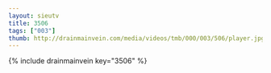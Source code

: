 ```yaml
--- 
layout: sieutv
title: 3506
tags: ["003"]
thumb: http://drainmainvein.com/media/videos/tmb/000/003/506/player.jpg
---
```

{% include drainmainvein key="3506" %} 

